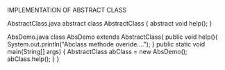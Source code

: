 
IMPLEMENTATION OF ABSTRACT CLASS

AbstractClass.java
abstract class AbstractClass
		{
		abstract void help();
		}

AbsDemo.java
class AbsDemo extends AbstractClass{
public void help(){
System.out.println("Abclass methode overide....");
}
public static void main(String[] args) {
	AbstractClass abClass = new AbsDemo();
	abClass.help();
}
}
